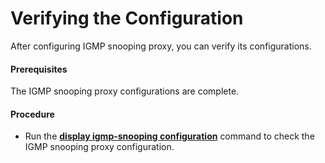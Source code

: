Verifying the Configuration
===========================

After configuring IGMP snooping proxy, you can verify its configurations.

#### Prerequisites

The IGMP snooping proxy configurations are complete.
#### Procedure

* Run the [**display igmp-snooping configuration**](cmdqueryname=display+igmp-snooping+configuration) command to check the IGMP snooping proxy configuration.